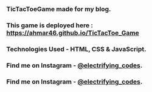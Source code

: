 ### TicTacToeGame made for my blog.

### This game is deployed here : https://ahmar46.github.io/TicTacToe_Game

### Technologies Used - HTML, CSS & JavaScript.

### Find me on Instagram - [@electrifying_codes][Instagram].
### Find me on Instagram - [@electrifying_codes][Instagram].

[Instagram]: https://www.instagram.com/electrifying_codes